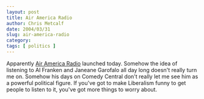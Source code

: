 ```yaml
---
layout: post
title: Air America Radio
author: Chris Metcalf
date: 2004/03/31
slug: air-america-radio
category: 
tags: [ politics ]
---
```


Apparently <a href="http://www.airamericaradio.com/">Air America Radio</a> launched today. Somehow the idea of listening to Al Franken and Janeane Garofalo all day long doesn't really turn me on.
Somehow his days on Comedy Central don't really let me see him as a powerful political figure. If you've got to make Liberalism funny to get people to listen to it, you've got more things to worry about.
